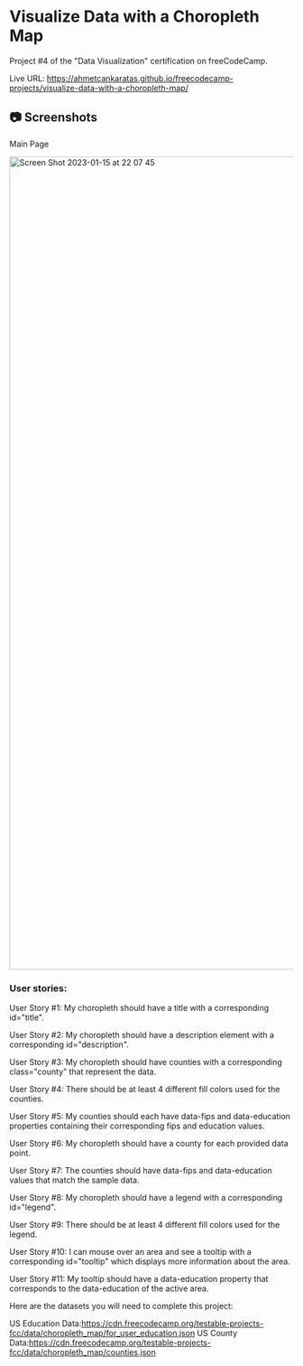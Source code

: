 # Visualize Data with a Choropleth Map

Project #4 of the "Data Visualization" certification on freeCodeCamp.

Live URL: https://ahmetcankaratas.github.io/freecodecamp-projects/visualize-data-with-a-choropleth-map/


## 📷 Screenshots

Main Page

<img width="1440" alt="Screen Shot 2023-01-15 at 22 07 45" src="https://user-images.githubusercontent.com/53529387/212561799-ea00916f-cb65-45d2-b43c-a2cb7a3532e8.png">


### User stories:

User Story #1: My choropleth should have a title with a corresponding id="title".

User Story #2: My choropleth should have a description element with a corresponding id="description".

User Story #3: My choropleth should have counties with a corresponding class="county" that represent the data.

User Story #4: There should be at least 4 different fill colors used for the counties.

User Story #5: My counties should each have data-fips and data-education properties containing their corresponding fips and education values.

User Story #6: My choropleth should have a county for each provided data point.

User Story #7: The counties should have data-fips and data-education values that match the sample data.

User Story #8: My choropleth should have a legend with a corresponding id="legend".

User Story #9: There should be at least 4 different fill colors used for the legend.

User Story #10: I can mouse over an area and see a tooltip with a corresponding id="tooltip" which displays more information about the area.

User Story #11: My tooltip should have a data-education property that corresponds to the data-education of the active area.

Here are the datasets you will need to complete this project:

US Education Data:https://cdn.freecodecamp.org/testable-projects-fcc/data/choropleth_map/for_user_education.json
US County Data:https://cdn.freecodecamp.org/testable-projects-fcc/data/choropleth_map/counties.json
